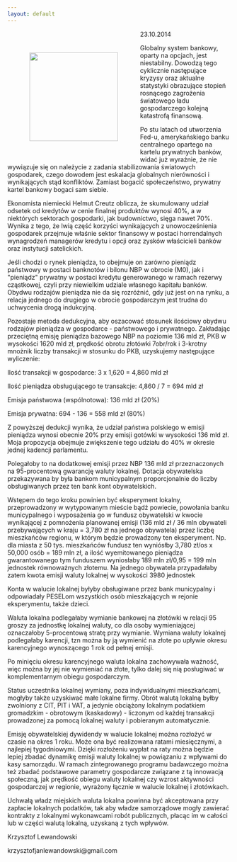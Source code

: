 ```yaml
---
layout: default
---
```

<img src="{{site.baseurl}}\articles\pictures\465.wawa.jpg" align="left" hspace="50" vspace="50" width="200"><!--215-->
<p>23.10.2014</p>
<p>Globalny system bankowy, oparty na opcjach, jest niestabilny. Dowodzą tego cyklicznie następujące kryzysy oraz aktualne statystyki obrazujące stopień rosnącego zagrożenia światowego ładu gospodarczego kolejną katastrofą finansową.</p>
<p>Po stu latach od utworzenia Fed-u, amerykańskiego banku centralnego opartego na kartelu prywatnych banków, widać już wyraźnie, że nie wywiązuje się on należycie z zadania stabilizowania światowych gospodarek, czego dowodem jest eskalacja globalnych nierówności i wynikających stąd konfliktów. Zamiast bogacić społeczeństwo, prywatny kartel bankowy bogaci sam siebie.</p>
<p>Ekonomista niemiecki Helmut Creutz oblicza, że skumulowany udział odsetek od kredytów w cenie finalnej produktów wynosi 40%, a w niektórych sektorach gospodarki, jak budownictwo, sięga nawet 70%. Wynika z tego, że lwią część korzyści wynikających z unowocześnienia gospodarek przejmuje właśnie sektor finansowy w postaci horrendalnych wynagrodzeń managerów kredytu i opcji oraz zysków właścicieli banków oraz instytucji satelickich.</p>
<p>Jeśli chodzi o rynek pieniądza, to obejmuje on zarówno pieniądz państwowy w postaci banknotów i bilonu NBP w obrocie (M0), jak i "pieniądz" prywatny w postaci kredytu generowanego w ramach rezerwy cząstkowej, czyli przy niewielkim udziale własnego kapitału banków. Obydwu rodzajów pieniądza nie da się rozróżnić, gdy już jest on na rynku, a relacja jednego do drugiego w obrocie gospodarczym jest trudna do uchwycenia drogą indukcyjną.</p>
<p>Pozostaje metoda dedukcyjna, aby oszacować stosunek ilościowy obydwu rodzajów pieniądza w gospodarce - państwowego i prywatnego. Zakładając przeciętną emisję pieniądza bazowego NBP na poziomie 136 mld zł, PKB w wysokości 1620 mld zł, prędkość obrotu złotówki 7obr/rok i 3-krotny mnożnik liczby transakcji w stosunku do PKB, uzyskujemy następujące wyliczenie:</p>
<p>Ilość transakcji w gospodarce: 3 x 1,620 = 4,860 mld zł</p>
<p>Ilość pieniądza obsługującego te transakcje: 4,860 / 7 = 694 mld zł</p>
<p>Emisja państwowa (wspólnotowa): 136 mld zł (20%)</p>
<p>Emisja prywatna: 694 - 136 = 558 mld zł (80%)</p>
<p>Z powyższej dedukcji wynika, że udział państwa polskiego w emisji pieniądza wynosi obecnie 20% przy emisji gotówki w wysokości 136 mld zł. Moja propozycja obejmuje zwiększenie tego udziału do 40% w okresie jednej kadencji parlamentu.</p>
<p>Polegałoby to na dodatkowej emisji przez NBP 136 mld zł przeznaczonych na 95-procentową gwarancję waluty lokalnej. Dotacja obywatelska przekazywana by była bankom municypalnym proporcjonalnie do liczby obsługiwanych przez ten bank kont obywatelskich.</p>
<p>Wstępem do tego kroku powinien być eksperyment lokalny, przeprowadzony w wytypowanym mieście bądź powiecie, powołania banku municypalnego i wyposażenia go w fundusz obywatelski w kwocie wynikającej z pomnożenia planowanej emisji (136 mld zł / 36 mln obywateli przebywających w kraju = 3,780 zł na jednego obywatela) przez liczbę mieszkańców regionu, w którym będzie prowadzony ten eksperyment. Np. dla miasta z 50 tys. mieszkańców fundusz ten wyniósłby 3,780 zł/os x 50,000 osób = 189 mln zł, a ilość wyemitowanego pieniądza gwarantowanego tym funduszem wyniosłaby 189 mln zł/0,95 = 199 mln jednostek równoważnych złotemu. Na jednego obywatela przypadałaby zatem kwota emisji waluty lokalnej w wysokości 3980 jednostek</p>
<p>Konta w walucie lokalnej byłyby obsługiwane przez bank municypalny i odpowiadały PESELom wszystkich osób mieszkających w rejonie eksperymentu, także dzieci.</p>
<p>Waluta lokalna podlegałaby wymianie bankowej na złotówki w relacji 95 groszy za jednostkę lokalnej waluty, co dla osoby wymieniającej oznaczałoby 5-procentową stratę przy wymianie. Wymiana waluty lokalnej podlegałaby karencji, tzn można by ją wymienić na złote po upływie okresu karencyjnego wynoszącego 1 rok od pełnej emisji.</p>
<p>Po minięciu okresu karencyjnego waluta lokalna zachowywała ważność, więc można by jej nie wymieniać na złote, tylko dalej się nią posługiwać w komplementarnym obiegu gospodarczym.</p>
<p>Status uczestnika lokalnej wymiany, poza indywidualnymi mieszkańcami, mogłyby także uzyskiwać małe lokalne firmy. Obrót walutą lokalną byłby zwolniony z CIT, PIT i VAT, a jedynie obciążony lokalnym podatkiem gromadzkim - obrotowym (kaskadowy) - liczonym od każdej transakcji prowadzonej za pomocą lokalnej waluty i pobieranym automatycznie.</p>
<p>Emisję obywatelskiej dywidendy w walucie lokalnej można rozłożyć w czasie na okres 1 roku. Może ona być realizowana ratami miesięcznymi, a najlepiej tygodniowymi. Dzięki rozłożeniu wypłat na raty można będzie lepiej zbadać dynamikę emisji waluty lokalnej w powiązaniu z wpływami do kasy samorządu. W ramach zintegrowanego programu badawczego można też zbadać podstawowe parametry gospodarcze związane z tą innowacją społeczną, jak prędkość obiegu waluty lokalnej czy wzrost aktywności gospodarczej w regionie, wyrażony łącznie w walucie lokalnej i złotówkach.</p>
<p>Uchwałą władz miejskich waluta lokalna powinna być akceptowana przy zapłacie lokalnych podatków, tak aby władze samorządowe mogły zawierać kontrakty z lokalnymi wykonawcami robót publicznych, płacąc im w całości lub w części walutą lokalną, uzyskaną z tych wpływów.</p>
<p>Krzysztof Lewandowski</p><p></p>
<p>krzysztofjanlewandowski@gmail.com</p>
